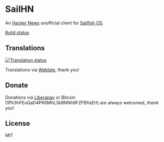 # SailHN

An [Hacker News](https://news.ycombinator.com/) unofficial client for [Sailfish OS](https://sailfishos.org).

[Build status](https://build.merproject.org/package/live_build_log/home:ilpianista/harbour-sailhn/sailfish_latest_armv7hl/armv8el)

## Translations

[![Translation status](https://hosted.weblate.org/widgets/harbour-sailhn/-/svg-badge.svg)](https://hosted.weblate.org/engage/harbour-sailhn/?utm_source=widget)

Translations via [Weblate](https://hosted.weblate.org/projects/harbour-sailhn/), thank you!

## Donate

Donations via [Liberapay](https://liberapay.com/ilpianista) or Bitcoin (1Ph3hFEoQaD4PK6MhL3kBNNh9FZFBfisEH) are always welcomed, _thank you_!

## License

MIT
